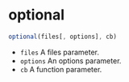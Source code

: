 # optional

```javascript
optional(files[, options], cb)
```

* `files` A files parameter.
* `options` An options parameter.
* `cb` A function parameter.

